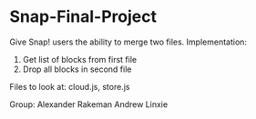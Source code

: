 # Snap-Final-Project
Give Snap! users the ability to merge two files. 
Implementation:
  1. Get list of blocks from first file
  2. Drop all blocks in second file

Files to look at: cloud.js, store.js
  
Group:
  Alexander Rakeman
  Andrew Linxie
